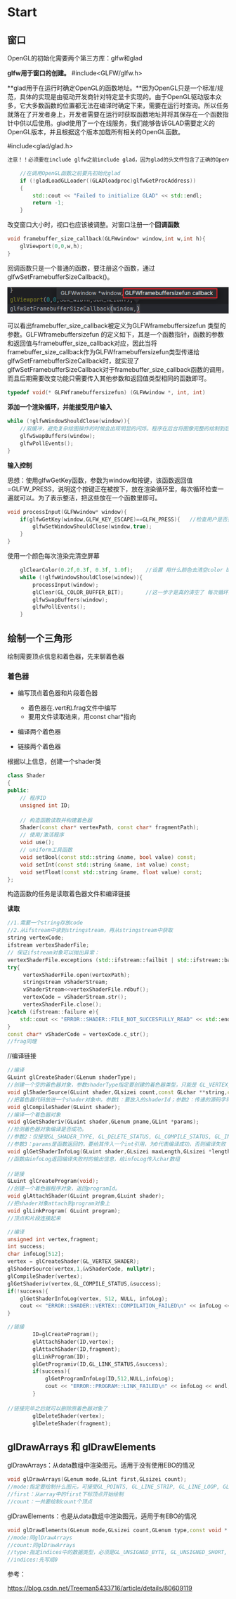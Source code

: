 

# Start

## 窗口

OpenGL的初始化需要两个第三方库：glfw和glad

**glfw用于窗口的创建。**  #include<GLFW/glfw.h>

**glad用于在运行时确定OpenGL的函数地址。**因为OpenGL只是一个标准/规范，具体的实现是由驱动开发商针对特定显卡实现的。由于OpenGL驱动版本众多，它大多数函数的位置都无法在编译时确定下来，需要在运行时查询。所以任务就落在了开发者身上，开发者需要在运行时获取函数地址并将其保存在一个函数指针中供以后使用。glad使用了一个在线服务，我们能够告诉GLAD需要定义的OpenGL版本，并且根据这个版本加载所有相关的OpenGL函数。

#include<glad/glad.h>

```txt
注意！！必须要在include glfw之前include glad，因为glad的头文件包含了正确的OpenGL头文件，以需要在其它依赖于OpenGL的头文件之前包含GLAD。
```

```c++
	//在调用OpenGL函数之前要先初始化glad
    if (!gladLoadGLLoader((GLADloadproc)glfwGetProcAddress))
    {
        std::cout << "Failed to initialize GLAD" << std::endl;
        return -1;
    }
```

改变窗口大小时，视口也应该被调整。对窗口注册一个**回调函数**

```c++
void framebuffer_size_callback(GLFWwindow* window,int w,int h){
    glViewport(0,0,w,h);
}
```

回调函数只是一个普通的函数，要注册这个函数，通过glfwSetFramebufferSizeCallback()。

![mkdocs](images\framebuffersizeCallback.png)

可以看出framebuffer_size_callback被定义为GLFWframebuffersizefun 类型的参数。GLFWframebuffersizefun 的定义如下，其是一个函数指针，函数的参数和返回值与framebuffer_size_callback对应，因此当将framebuffer_size_callback作为GLFWframebuffersizefun类型传递给glfwSetFramebufferSizeCallback时，就实现了glfwSetFramebufferSizeCallback对于framebuffer_size_callback函数的调用，而且后期需要改变功能只需要传入其他参数和返回值类型相同的函数即可。

```c++
typedef void(* GLFWframebuffersizefun) (GLFWwindow *, int, int)
```

**添加一个渲染循环，并能接受用户输入**

```c++
while (!glfwWindowShouldClose(window)){
    //双缓冲，避免复杂绘图操作的时候会出现明显的闪烁。程序在后台将图像完整的绘制到后缓冲，再交换前后缓冲的指针
    glfwSwapBuffers(window);
    glfwPollEvents();
}
```

**输入控制**

思想：使用glfwGetKey函数，参数为window和按键，该函数返回值=GLFW_PRESS，说明这个按键正在被按下，放在渲染循环里，每次循环检查一遍就可以。为了表示整洁，把这些放在一个函数里即可。

```c++
void processInput(GLFWwindow* window){
    if(glfwGetKey(window,GLFW_KEY_ESCAPE)==GLFW_PRESS){   //检查用户是否按下Esc键
        glfwSetWindowShouldClose(window,true);
    }
}
```

使用一个颜色每次渲染完清空屏幕

```c++
	glClearColor(0.2f,0.3f, 0.3f, 1.0f);    //设置 用什么颜色去清空color buffer 因为只用设置一次 可以放在循环外面
    while (!glfwWindowShouldClose(window)){
        processInput(window);
        glClear(GL_COLOR_BUFFER_BIT);       //这一步才是真的清空了 每次循环结束都要清空，因此放在循环里面
        glfwSwapBuffers(window);
        glfwPollEvents();
    }
```

## 绘制一个三角形

绘制需要顶点信息和着色器，先来聊着色器

### 着色器

- 编写顶点着色器和片段着色器

  - 着色器在.vert和.frag文件中编写
  - 要用文件读取进来，用const char*指向

- 编译两个着色器

- 链接两个着色器

根据以上信息，创建一个shader类

```c++
class Shader
{
public:
    // 程序ID
    unsigned int ID;

    // 构造函数读取并构建着色器
    Shader(const char* vertexPath, const char* fragmentPath);
    // 使用/激活程序
    void use();
    // uniform工具函数
    void setBool(const std::string &name, bool value) const;  
    void setInt(const std::string &name, int value) const;   
    void setFloat(const std::string &name, float value) const;
};
```

构造函数的任务是读取着色器文件和编译链接

**读取**

```c++
//1.需要一个string存放code
//2.从ifstream中读到stringstream，再从stringstream中获取
string vertexCode;
ifstream vertexShaderFile;
// 保证ifstream对象可以抛出异常：
vertexShaderFile.exceptions (std::ifstream::failbit | std::ifstream::badbit);
try{
     vertexShaderFile.open(vertexPath);
     stringstream vShaderStream;
     vShaderStream<<vertexShaderFile.rdbuf();
     vertexCode = vShaderStream.str();
     vertexShaderFile.close();
}catch (ifstream::failure e){
    std::cout << "ERROR::SHADER::FILE_NOT_SUCCESFULLY_READ" << std::endl;
}
const char* vShaderCode = vertexCode.c_str();
//frag同理
```

//编译链接

```c++
//编译
GLuint glCreateShader(GLenum shaderType);
//创建一个空的着色器对象，参数shaderType指定要创建的着色器类型，只能是 GL_VERTEX_SHADER 或 GL_FRAGMENT_SHADER，返回一个shaderId
void glShaderSource(GLuint shader,GLsizei count,const GLchar **string,const GLint *length);
//把着色器代码放进一个shader对象中。参数1：要放入的shaderId；参数2：传递的源码字符"串"数量；参数3：着色器真正的源码；
void glCompileShader(GLuint shader);
//编译一个着色器对象
void glGetShaderiv(GLuint shader,GLenum pname,GLint *params);
//检测着色器对象编译是否成功。
//参数2：仅接受GL_SHADER_TYPE, GL_DELETE_STATUS, GL_COMPILE_STATUS, GL_INFO_LOG_LENGTH,GL_SHADER_SOURCE_LENGTH.
//参数3：params是函数返回的，要给其传入一个int引用，为0代表编译成功，否则编译失败
void glGetShaderInfoLog(GLuint shader,GLsizei maxLength,GLsizei *length,GLchar *infoLog);
//函数由infoLog返回编译失败时的输出信息，给infoLog传入char数组

//链接
GLuint glCreateProgram(void);
//创建一个着色器程序对象，返回programId。
void glAttachShader(GLuint program,GLuint shader);
//把shader对象attach到program对象上
void glLinkProgram(	GLuint program);
//顶点和片段连接起来
```

```c++
//编译
unsigned int vertex,fragment;
int success;
char infoLog[512];
vertex = glCreateShader(GL_VERTEX_SHADER);
glShaderSource(vertex,1,&vShaderCode, nullptr);
glCompileShader(vertex);
glGetShaderiv(vertex,GL_COMPILE_STATUS,&success);
if(!success){
    glGetShaderInfoLog(vertex, 512, NULL, infoLog);
    cout << "ERROR::SHADER::VERTEX::COMPILATION_FAILED\n" << infoLog << endl;
}
```

```c++
//链接
        ID=glCreateProgram();
        glAttachShader(ID,vertex);
        glAttachShader(ID,fragment);
        glLinkProgram(ID);
        glGetProgramiv(ID,GL_LINK_STATUS,&success);
        if(success){
            glGetProgramInfoLog(ID,512,NULL,infoLog);
            cout << "ERROR::PROGRAM::LINK_FAILED\n" << infoLog << endl;
        }

//链接完毕之后就可以删除原着色器对象了
        glDeleteShader(vertex);
        glDeleteShader(fragment);
```

## glDrawArrays 和 glDrawElements

glDrawArrays：从data数组中渲染图元。适用于没有使用EBO的情况

```c++
void glDrawArrays(GLenum mode,GLint first,GLsizei count);
//mode:指定要绘制什么图元，可接受GL_POINTS, GL_LINE_STRIP, GL_LINE_LOOP, GL_LINES, GL_LINE_STRIP_ADJACENCY, GL_LINES_ADJACENCY, 		  GL_TRIANGLE_STRIP, GL_TRIANGLE_FAN, GL_TRIANGLES, GL_TRIANGLE_STRIP_ADJACENCY, GL_TRIANGLES_ADJACENCY和GL_PATCHES 这几个参数
//first：从array中的first下标顶点开始绘制
//count：一共要绘制count个顶点
```

glDrawElements：也是从data数组中渲染图元，适用于有EBO的情况

```c++
void glDrawElements(GLenum mode,GLsizei count,GLenum type,const void * indices);
//mode:同glDrawArrays
//count:同glDrawArrays
//type:指定indices中的数据类型，必须是GL_UNSIGNED_BYTE, GL_UNSIGNED_SHORT, or GL_UNSIGNED_INT
//indices:先写成0
```











































































参考：

https://blog.csdn.net/Treeman5433716/article/details/80609119